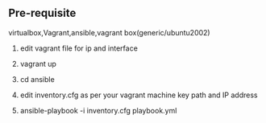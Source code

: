 ## **Pre-requisite**

virtualbox,Vagrant,ansible,vagrant box(generic/ubuntu2002)


1. edit vagrant file for ip and interface 

1. vagrant up

1. cd ansible

1. edit inventory.cfg as per your vagrant machine key path and IP address

1. ansible-playbook -i inventory.cfg playbook.yml
